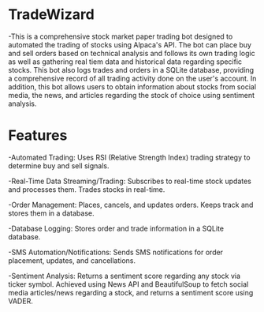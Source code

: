 # TradeWizard
-This is a comprehensive stock market paper trading bot designed to automated the trading of stocks using Alpaca's API. The bot can place buy and sell orders based on technical analysis and follows its own trading logic as well as gathering real tiem data and historical data regarding specific stocks. This bot also logs trades and orders in a SQLite database, providing a comprehensive record of all trading activity done on the user's account. In addition, this bot allows users to obtain information about stocks from social media, the news, and articles regarding the stock of choice using sentiment analysis. 

# Features
-Automated Trading: Uses RSI (Relative Strength Index) trading strategy to determine buy and sell signals.


-Real-Time Data Streaming/Trading: Subscribes to real-time stock updates and processes them. Trades stocks in real-time.


-Order Management: Places, cancels, and updates orders. Keeps track and stores them in a database. 


-Database Logging: Stores order and trade information in a SQLite database.


-SMS Automation/Notifications: Sends SMS notifications for order placement, updates, and cancellations.


-Sentiment Analysis: Returns a sentiment score regarding any stock via ticker symbol. Achieved using News API and BeautifulSoup to fetch social media articles/news regarding a stock, and returns a sentiment score using VADER. 

